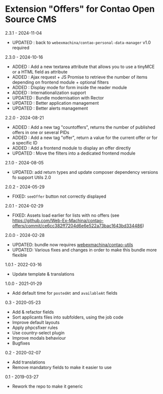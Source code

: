 Extension "Offers" for Contao Open Source CMS
========

2.3.1 - 2024-11-04
- UPDATED : back to `webexmachina/contao-personal-data-manager` v1.0 required

2.3.0 - 2024-10-16
- ADDED : Add a new textarea attribute that allows you to use a tinyMCE or a HTML field as attribute
- ADDED : Ajax request + JS Promise to retrieve the number of items depending on frontend module + optional filters
- ADDED : Display mode for form inside the reader module
- ADDED : Internationalization support
- UPDATED : Bundle modernisation with Rector
- UPDATED : Better application management
- UPDATED : Better alerts management

2.2.0 - 2024-08-21
- ADDED : Add a new tag "countoffers", returns the number of published offers in one or several PIDs 
- ADDED : Add a new tag "offer", return a value for the current offer or for a specific ID
- ADDED : Add a frontend module to display an offer directly
- UPDATED : Move the filters into a dedicated frontend module

2.1.0 - 2024-08-05
- UPDATED: add return types and update composer dependency versions fo support Utils 2.0

2.0.2 - 2024-05-29
- FIXED: `seeOffer` button not correctly displayed

2.0.1 - 2024-02-29
- FIXED: Assets load earlier for lists with no offers (see https://github.com/Web-Ex-Machina/contao-offers/commit/ce6cc382ff7204d6e6e522a73bac1643bd334486)

2.0.0 - 2024-02-28
- UPDATED: bundle now requires [webexmachina/contao-utils](https://github.com/Web-Ex-Machina/contao-utils)
- UPDATED: Various fixes and changes in order to make this bundle more flexible

1.0.1 - 2022-03-16
- Update template & translations

1.0.0 - 2021-01-29
- Add default time for `postedAt` and `availableAt` fields

0.3 - 2020-05-23
- Add & refactor fields
- Sort applicants files into subfolders, using the job code
- Improve default layouts
- Apply phpcsfixer rules
- Use country-select plugin
- Improve modals behaviour
- Bugfixes

0.2 - 2020-02-07
- Add translations 
- Remove mandatory fields to make it easier to use

0.1 - 2019-03-27
- Rework the repo to make it generic